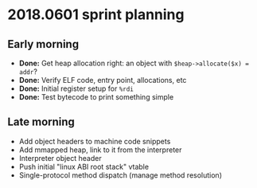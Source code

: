 # 2018.0601 sprint planning
## Early morning
- **Done:** Get heap allocation right: an object with `$heap->allocate($x) = addr`?
- **Done:** Verify ELF code, entry point, allocations, etc
- **Done:** Initial register setup for `%rdi`
- **Done:** Test bytecode to print something simple

## Late morning
- Add object headers to machine code snippets
- Add mmapped heap, link to it from the interpreter
- Interpreter object header
- Push initial "linux ABI root stack" vtable
- Single-protocol method dispatch (manage method resolution)

